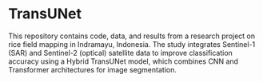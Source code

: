# TransUNet
This repository contains code, data, and results from a research project on rice field mapping in Indramayu, Indonesia. The study integrates Sentinel-1 (SAR) and Sentinel-2 (optical) satellite data to improve classification accuracy using a Hybrid TransUNet model, which combines CNN and Transformer architectures for image segmentation.
